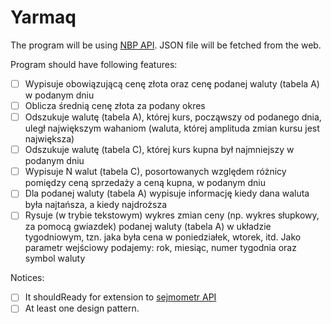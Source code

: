 # Yarmaq

The program will be using [NBP API](http://api.nbp.pl/).
JSON file will be fetched from the web.

Program should have following features:
- [ ] Wypisuje obowiązującą cenę złota oraz cenę podanej waluty (tabela A) w podanym dniu
- [ ] Oblicza średnią cenę złota za podany okres
- [ ] Odszukuje walutę (tabela A), której kurs, począwszy od podanego dnia, uległ największym wahaniom (waluta, której amplituda zmian kursu jest największa)
- [ ] Odszukuje walutę (tabela C), której kurs kupna był najmniejszy w podanym dniu
- [ ] Wypisuje N walut (tabela C), posortowanych względem różnicy pomiędzy ceną sprzedaży a ceną kupna, w podanym dniu
- [ ] Dla podanej waluty (tabela A) wypisuje informację kiedy dana waluta była najtańsza, a kiedy najdroższa
- [ ] Rysuje (w trybie tekstowym) wykres zmian ceny (np. wykres słupkowy, za pomocą gwiazdek) podanej waluty (tabela A) w układzie tygodniowym, tzn. jaka była cena w poniedziałek, wtorek, itd. Jako parametr wejściowy podajemy: rok, miesiąc, numer tygodnia oraz symbol waluty

Notices:
- [ ] It shouldReady for extension to [sejmometr API](https://mojepanstwo.pl/api/sejmometr)
- [ ] At least one design pattern.
